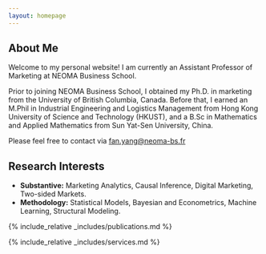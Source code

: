 ```yaml
---
layout: homepage
---
```


## About Me

Welcome to my personal website! I am currently an Assistant Professor of Marketing at NEOMA Business School. 

Prior to joining NEOMA Business School, I obtained my Ph.D. in marketing from the University of British Columbia, Canada. Before that, I earned an M.Phil in Industrial Engineering and Logistics Management from Hong Kong University of Science and Technology (HKUST), and a B.Sc in Mathematics and Applied Mathematics from Sun Yat-Sen University, China. 

Please feel free to contact via fan.yang@neoma-bs.fr

## Research Interests

- **Substantive:** Marketing Analytics, Causal Inference, Digital Marketing, Two-sided Markets.
- **Methodology:** Statistical Models, Bayesian and Econometrics, Machine Learning, Structural Modeling.

{% include_relative _includes/publications.md %}

{% include_relative _includes/services.md %}
